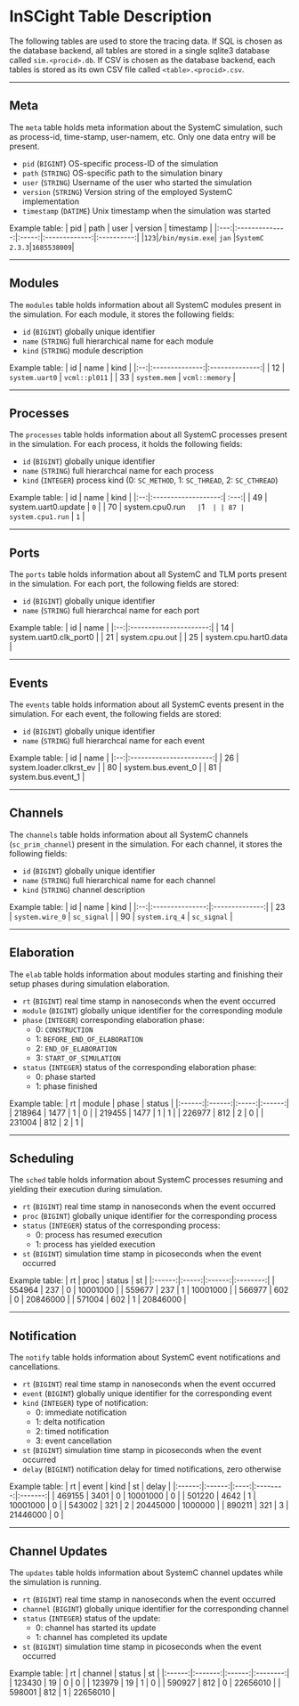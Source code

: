 # InSCight Table Description

The following tables are used to store the tracing data. If SQL is chosen as
the database backend, all tables are stored in a single sqlite3 database called
`sim.<procid>.db`. If CSV is chosen as the database backend, each tables is
stored as its own CSV file called `<table>.<procid>.csv`.

----
## Meta
The `meta` table holds meta information about the SystemC simulation, such as
process-id, time-stamp, user-namem, etc. Only one data entry will be present.
* `pid` (`BIGINT`) OS-specific process-ID of the simulation
* `path` (`STRING`) OS-specific path to the simulation binary
* `user` (`STRING`) Username of the user who started the simulation
* `version` (`STRING`) Version string of the employed SystemC implementation
* `timestamp` (`DATIME`) Unix timestamp when the simulation was started

Example table:
| pid | path           | user  | version       | timestamp  |
|:---:|:--------------:|:-----:|:-------------:|:----------:|
|`123`|`/bin/mysim.exe`| `jan` |`SystemC 2.3.3`|`1685538009`| 

----
## Modules
The `modules` table holds information about all SystemC modules present in the
simulation. For each module, it stores the following fields:
* `id` (`BIGINT`) globally unique identifier
* `name` (`STRING`) full hierarchical name for each module
* `kind` (`STRING`) module description

Example table:
| id | name           | kind           |
|:--:|:--------------:|:--------------:|
| 12 | `system.uart0` | `vcml::pl011`  |
| 33 | `system.mem`   | `vcml::memory` |

----
## Processes
The `processes` table holds information about all SystemC processes present in
the simulation. For each process, it holds the following fields:
* `id` (`BIGINT`) globally unique identifier
* `name` (`STRING`) full hierarchcal name for each process
* `kind` (`INTEGER`) process kind (0: `SC_METHOD`, 1: `SC_THREAD`, 2: `SC_CTHREAD`)

Example table:
| id | name                | kind |
|:--:|:-------------------:| :---:|
| 49 | system.uart0.update | `0`  |
| 70 | system.cpu0.run`    | `1`  |
| 87 | system.cpu1.run`    | `1`  |

----
## Ports
The `ports` table holds information about all SystemC and TLM ports present in
the simulation. For each port, the following fields are stored:
* `id` (`BIGINT`) globally unique identifier
* `name` (`STRING`) full hierarchcal name for each port

Example table:
| id | name                   |
|:--:|:----------------------:|
| 14 | system.uart0.clk_port0 |
| 21 | system.cpu.out         |
| 25 | system.cpu.hart0.data  |

----
## Events
The `events` table holds information about all SystemC events present in the
simulation. For each event, the following fields are stored:
* `id` (`BIGINT`) globally unique identifier
* `name` (`STRING`) full hierarchcal name for each event

Example table:
| id | name                    |
|:--:|:-----------------------:|
| 26 | system.loader.clkrst_ev |
| 80 | system.bus.event_0      |
| 81 | system.bus.event_1      |

----
## Channels
The `channels` table holds information about all SystemC channels
(`sc_prim_channel`) present in the simulation. For each channel, it stores the
following fields:
* `id` (`BIGINT`) globally unique identifier
* `name` (`STRING`) full hierarchical name for each channel
* `kind` (`STRING`) channel description

Example table:
| id | name            | kind           |
|:--:|:---------------:|:--------------:|
| 23 | `system.wire_0` | `sc_signal`    |
| 90 | `system.irq_4`  | `sc_signal`    |

----
## Elaboration
The `elab` table holds information about modules starting and finishing their
setup phases during simulation elaboration.
* `rt` (`BIGINT`) real time stamp in nanoseconds when the event occurred
* `module` (`BIGINT`) globally unique identifier for the corresponding module
* `phase` (`INTEGER`) corresponding elaboration phase:
    - 0: `CONSTRUCTION`
    - 1: `BEFORE_END_OF_ELABORATION`
    - 2: `END_OF_ELABORATION`
    - 3: `START_OF_SIMULATION`
* `status` (`INTEGER`) status of the corresponding elaboration phase:
    - 0: phase started
    - 1: phase finished

Example table:
| rt     | module | phase | status |
|:------:|:------:|:-----:|:------:|
| 218964 |  1477  | 1     | 0      |
| 219455 |  1477  | 1     | 1      |
| 226977 |   812  | 2     | 0      |
| 231004 |   812  | 2     | 1      |

----
## Scheduling
The `sched` table holds information about SystemC processes resuming and
yielding their execution during simulation.
* `rt` (`BIGINT`) real time stamp in nanoseconds when the event occurred
* `proc` (`BIGINT`) globally unique identifier for the corresponding process
* `status` (`INTEGER`) status of the corresponding process:
    - 0: process has resumed execution
    - 1: process has yielded execution
* `st` (`BIGINT`) simulation time stamp in picoseconds when the event occurred

Example table:
| rt     | proc  | status | st       |
|:------:|:-----:|:------:|:--------:|
| 554964 |  237  | 0      | 10001000 |
| 559677 |  237  | 1      | 10001000 |
| 566977 |  602  | 0      | 20846000 |
| 571004 |  602  | 1      | 20846000 |

----
## Notification
The `notify` table holds information about SystemC event notifications and
cancellations.
* `rt` (`BIGINT`) real time stamp in nanoseconds when the event occurred
* `event` (`BIGINT`) globally unique identifier for the corresponding event
* `kind` (`INTEGER`) type of notification:
    - 0: immediate notification
    - 1: delta notification
    - 2: timed notification
    - 3: event cancellation
* `st` (`BIGINT`) simulation time stamp in picoseconds when the event occurred
* `delay` (`BIGINT`) notification delay for timed notifications, zero otherwise

Example table:
| rt     | event  | kind | st       | delay   |
|:------:|:------:|:----:|:--------:|:-------:|
| 469155 |  3401  | 0    | 10001000 | 0       |
| 501220 |  4642  | 1    | 10001000 | 0       |
| 543002 |   321  | 2    | 20445000 | 1000000 |
| 890211 |   321  | 3    | 21446000 | 0       |

----
## Channel Updates
The `updates` table holds information about SystemC channel updates while the
simulation is running.
* `rt` (`BIGINT`) real time stamp in nanoseconds when the event occurred
* `channel` (`BIGINT`) globally unique identifier for the corresponding channel
* `status` (`INTEGER`) status of the update:
    - 0: channel has started its update
    - 1: channel has completed its update
* `st` (`BIGINT`) simulation time stamp in picoseconds when the event occurred

Example table:
| rt     | channel | status | st       |
|:------:|:-------:|:------:|:--------:|
| 123430 |  19     | 0      | 0        |
| 123979 |  19     | 1      | 0        |
| 590927 |  812    | 0      | 22656010 |
| 598001 |  812    | 1      | 22656010 |
